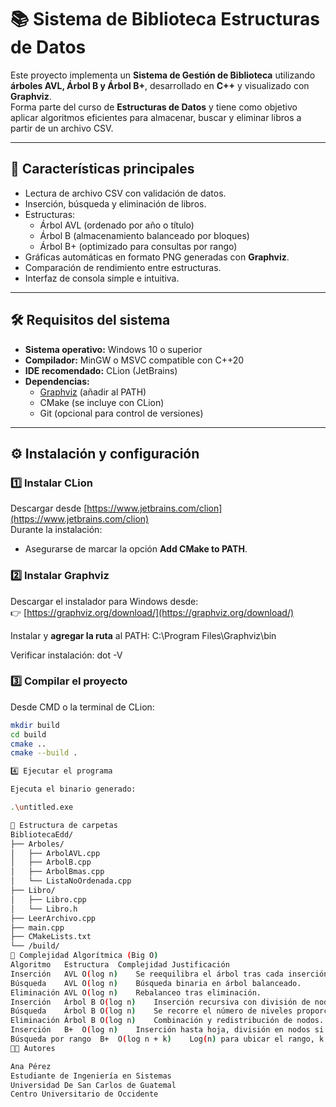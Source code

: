 # 📚 Sistema de Biblioteca Estructuras de Datos

Este proyecto implementa un **Sistema de Gestión de Biblioteca** utilizando **árboles AVL, Árbol B y Árbol B+**, desarrollado en **C++** y visualizado con **Graphviz**.  
Forma parte del curso de **Estructuras de Datos** y tiene como objetivo aplicar algoritmos eficientes para almacenar, buscar y eliminar libros a partir de un archivo CSV.

---

## 🚀 Características principales

- Lectura de archivo CSV con validación de datos.
- Inserción, búsqueda y eliminación de libros.
- Estructuras:
  - Árbol AVL (ordenado por año o título)
  - Árbol B (almacenamiento balanceado por bloques)
  - Árbol B+ (optimizado para consultas por rango)
- Gráficas automáticas en formato PNG generadas con **Graphviz**.
- Comparación de rendimiento entre estructuras.
- Interfaz de consola simple e intuitiva.

---

## 🛠️ Requisitos del sistema

- **Sistema operativo:** Windows 10 o superior  
- **Compilador:** MinGW o MSVC compatible con C++20  
- **IDE recomendado:** CLion (JetBrains)  
- **Dependencias:**  
  - [Graphviz](https://graphviz.org/download/) (añadir al PATH)
  - CMake (se incluye con CLion)
  - Git (opcional para control de versiones)

---

## ⚙️ Instalación y configuración

### 1️⃣ Instalar CLion
Descargar desde [https://www.jetbrains.com/clion](https://www.jetbrains.com/clion)  
Durante la instalación:
- Asegurarse de marcar la opción **Add CMake to PATH**.

### 2️⃣ Instalar Graphviz
Descargar el instalador para Windows desde:  
👉 [https://graphviz.org/download/](https://graphviz.org/download/)

Instalar y **agregar la ruta** al PATH:
C:\Program Files\Graphviz\bin


Verificar instalación:
dot -V

### 3️⃣ Compilar el proyecto
Desde CMD o la terminal de CLion:
```bash
mkdir build
cd build
cmake ..
cmake --build .

4️⃣ Ejecutar el programa

Ejecuta el binario generado:

.\untitled.exe

🧩 Estructura de carpetas
BibliotecaEdd/
├── Arboles/
│   ├── ArbolAVL.cpp
│   ├── ArbolB.cpp
│   ├── ArbolBmas.cpp
│   └── ListaNoOrdenada.cpp
├── Libro/
│   ├── Libro.cpp
│   └── Libro.h
├── LeerArchivo.cpp
├── main.cpp
├── CMakeLists.txt
└── /build/
🧠 Complejidad Algorítmica (Big O)
Algoritmo	Estructura	Complejidad	Justificación
Inserción	AVL	O(log n)	Se reequilibra el árbol tras cada inserción.
Búsqueda	AVL	O(log n)	Búsqueda binaria en árbol balanceado.
Eliminación	AVL	O(log n)	Rebalanceo tras eliminación.
Inserción	Árbol B	O(log n)	Inserción recursiva con división de nodos.
Búsqueda	Árbol B	O(log n)	Se recorre el número de niveles proporcional a log(n).
Eliminación	Árbol B	O(log n)	Combinación y redistribución de nodos.
Inserción	B+	O(log n)	Inserción hasta hoja, división en nodos si es necesario.
Búsqueda por rango	B+	O(log n + k)	Log(n) para ubicar el rango, k elementos recorridos.
🧑‍💻 Autores

Ana Pérez
Estudiante de Ingeniería en Sistemas
Universidad De San Carlos de Guatemal
Centro Universitario de Occidente
